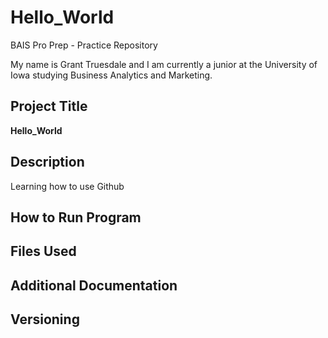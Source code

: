 # Hello_World
BAIS Pro Prep - Practice Repository

My name is Grant Truesdale and I am currently a junior at the University of Iowa studying Business Analytics and Marketing. 
## Project Title
**Hello_World**
## Description
Learning how to use Github
## How to Run Program
## Files Used
## Additional Documentation
## Versioning

